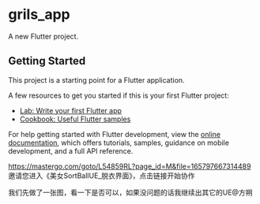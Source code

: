 # grils_app

A new Flutter project.

## Getting Started

This project is a starting point for a Flutter application.

A few resources to get you started if this is your first Flutter project:

- [Lab: Write your first Flutter app](https://docs.flutter.dev/get-started/codelab)
- [Cookbook: Useful Flutter samples](https://docs.flutter.dev/cookbook)

For help getting started with Flutter development, view the
[online documentation](https://docs.flutter.dev/), which offers tutorials,
samples, guidance on mobile development, and a full API reference.


https://mastergo.com/goto/L54859RL?page_id=M&file=165797667314489 邀请您进入《美女SortBallUE_脱衣界面》，点击链接开始协作

我们先做了一张图，看一下是否可以，如果没问题的话我继续出其它的UE@方朔 

